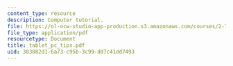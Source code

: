 ```yaml
---
content_type: resource
description: Computer tutorial.
file: https://ol-ocw-studio-app-production.s3.amazonaws.com/courses/2-76-multi-scale-system-design-fall-2004/383082d16a73c95b3c99dd7c41dd7493_tablet_pc_tips.pdf
file_type: application/pdf
resourcetype: Document
title: tablet_pc_tips.pdf
uid: 383082d1-6a73-c95b-3c99-dd7c41dd7493
---
```

